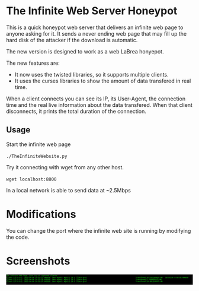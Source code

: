 # The Infinite Web Server Honeypot

This is a quick honeypot web server that delivers an infinite web page to anyone asking for it. It sends a never ending web page that may fill up the hard disk of the attacker if the download is automatic.

The new version is designed to work as a web LaBrea honyepot. 

The new features are:
- It now uses the twisted libraries, so it supports multiple clients.
- It uses the curses libraries to show the amount of data transfered in real time.

When a client connects you can see its IP, its User-Agent, the connection time and the real live information about the data transfered. When that client disconnects, it prints the total  duration of the connection.

## Usage
Start the infinite web page

`
./TheInfiniteWebsite.py
`

Try it connecting with wget from any other host.

`
wget localhost:8800
`

In a local network is able to send data at ~2.5Mbps


# Modifications
You can change the port where the infinite web site is running by modifying the code.

# Screenshots

![Screenshot1](theinfinitewebsite-2.png "Screenshot1")

